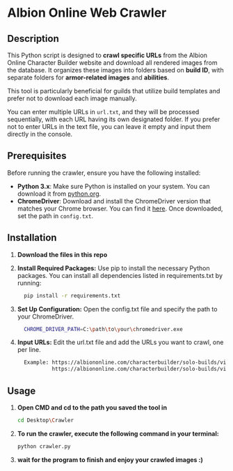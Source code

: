 # Albion Online Web Crawler

## Description
This Python script is designed to **crawl specific URLs** from the Albion Online Character Builder website and download all rendered images from the database. It organizes these images into folders based on **build ID**, with separate folders for **armor-related images** and **abilities**. 

This tool is particularly beneficial for guilds that utilize build templates and prefer not to download each image manually.

You can enter multiple URLs in `url.txt`, and they will be processed sequentially, with each URL having its own designated folder. If you prefer not to enter URLs in the text file, you can leave it empty and input them directly in the console.

## Prerequisites
Before running the crawler, ensure you have the following installed:
- **Python 3.x**: Make sure Python is installed on your system. You can download it from [python.org](https://www.python.org/downloads/).
- **ChromeDriver**: Download and install the ChromeDriver version that matches your Chrome browser. You can find it [here](https://sites.google.com/chromium.org/driver/downloads). Once downloaded, set the path in `config.txt`.

## Installation

1. **Download the files in this repo**
  
2. **Install Required Packages:**
     Use pip to install the necessary Python packages. You can install all dependencies listed in requirements.txt by running:
   ```bash
     pip install -r requirements.txt

4. **Set Up Configuration:**
     Open the config.txt file and specify the path to your ChromeDriver.
   ```bash
     CHROME_DRIVER_PATH=C:\path\to\your\chromedriver.exe

5. **Input URLs:**
     Edit the url.txt file and add the URLs you want to crawl, one per line.
   ```bash
     Example: https://albiononline.com/characterbuilder/solo-builds/view/3917
              https://albiononline.com/characterbuilder/solo-builds/view/3917

## Usage

1. **Open CMD and cd to the path you saved the tool in**
    ```bash
   cd Desktop\Crawler

3. **To run the crawler, execute the following command in your terminal:**
     ```bash
    python crawler.py

4. **wait for the program to finish and enjoy your crawled images :)**


